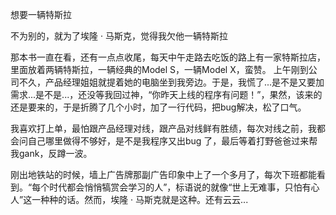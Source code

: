 想要一辆特斯拉

不为别的，就为了埃隆 · 马斯克，觉得我欠他一辆特斯拉

那本书一直在看，还有一点点收尾，每天中午走路去吃饭的路上有一家特斯拉店，里面放着两辆特斯拉，一辆经典的Model S，一辆Model X，蛮赞。
​
上午刚到公司不久，产品经理姐姐就提着她的电脑坐到我旁边。于是，我慌了...是不是又要加需求...是不是...，还没等我回过神，“你昨天上线的程序有问题！”，果然，该来的还是要来的，于是折腾了几个小时，加了一行代码，把bug解决，松了口气。

我喜欢打上单，最怕跟产品经理对线，跟产品对线鲜有胜绩，每次对线之前，我都会问自己哪里做得不够好，是不是我程序又出bug 了，最后等着打野爸爸过来帮我gank，反蹲一波。

刚出地铁站的时候，墙上广告牌那副广告印象中上了一个多月了，每次下班都能看到。“每个时代都会悄悄犒赏会学习的人”，标语说的就像“世上无难事，只怕有心人”这一种种的话。然而，埃隆 · 马斯克就是这种。还有云云...

